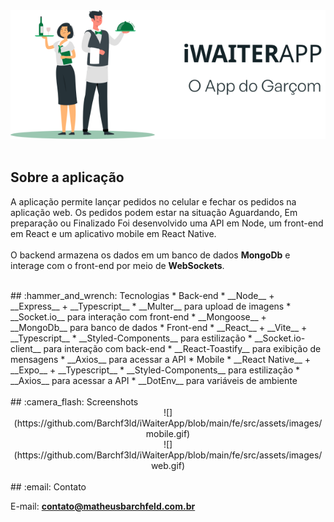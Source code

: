 <div align="center">
  <img src="https://github.com/Barchf3ld/iWaiterApp/blob/main/fe/src/assets/images/logogreen.svg" />
</div>
<br />

## Sobre a aplicação
A aplicação permite lançar pedidos no celular e fechar os pedidos na aplicação web. Os pedidos podem estar na situação Aguardando, Em preparação ou Finalizado
Foi desenvolvido uma API em Node, um front-end em React e um aplicativo mobile em React Native.<br />
<br />
O backend armazena os dados em um banco de dados __MongoDb__ e interage com o front-end por meio de __WebSockets__.<br/>

<br />
## :hammer_and_wrench: Tecnologias
* Back-end
  * __Node__ + __Express__ + __Typescript__
  * __Multer__ para upload de imagens
  * __Socket.io__ para interação com front-end
  * __Mongoose__ + __MongoDb__ para banco de dados
* Front-end
  * __React__ + __Vite__ + __Typescript__
  * __Styled-Components__ para estilização
  * __Socket.io-client__ para interação com back-end
  * __React-Toastify__ para exibição de mensagens
  * __Axios__ para acessar a API
* Mobile
  * __React Native__ + __Expo__ + __Typescript__
  * __Styled-Components__ para estilização
  * __Axios__ para acessar a API
  * __DotEnv__ para variáveis de ambiente
<br />

<br />
## :camera_flash: Screenshots
<div align="center">
![](https://github.com/Barchf3ld/iWaiterApp/blob/main/fe/src/assets/images/mobile.gif)<br />
![](https://github.com/Barchf3ld/iWaiterApp/blob/main/fe/src/assets/images/web.gif)
</div>

<br />
## :email: Contato

E-mail: [**contato@matheusbarchfeld.com.br**](mailto:contati@matheusbarchfeld.com.br)
